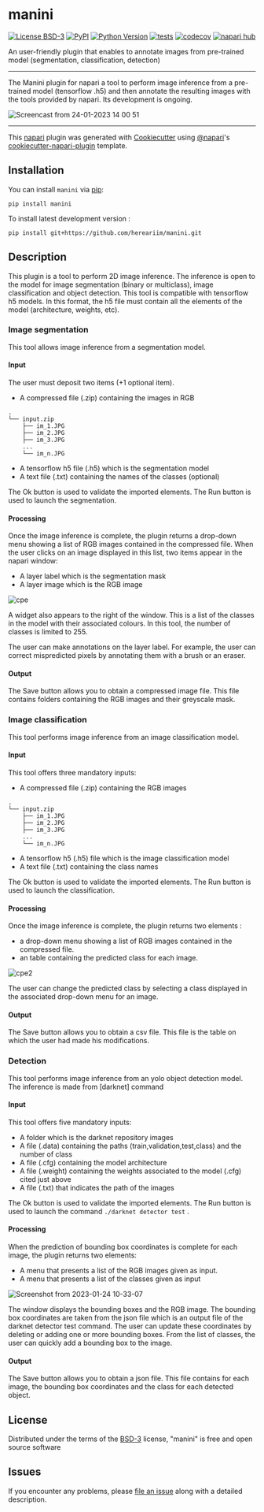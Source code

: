 # manini

[![License BSD-3](https://img.shields.io/pypi/l/manini.svg?color=green)](https://github.com/hereariim/manini/raw/main/LICENSE)
[![PyPI](https://img.shields.io/pypi/v/manini.svg?color=green)](https://pypi.org/project/manini)
[![Python Version](https://img.shields.io/pypi/pyversions/manini.svg?color=green)](https://python.org)
[![tests](https://github.com/hereariim/manini/workflows/tests/badge.svg)](https://github.com/hereariim/manini/actions)
[![codecov](https://codecov.io/gh/hereariim/manini/branch/main/graph/badge.svg)](https://codecov.io/gh/hereariim/manini)
[![napari hub](https://img.shields.io/endpoint?url=https://api.napari-hub.org/shields/manini)](https://napari-hub.org/plugins/manini)

An user-friendly plugin that enables to annotate images from pre-trained model (segmentation, classification, detection)

----------------------------------

The Manini plugin for napari a tool to perform image inference from a pre-trained model (tensorflow .h5) and then annotate the resulting images with the tools provided by napari. Its development is ongoing.

![Screencast from 24-01-2023 14 00 51](https://user-images.githubusercontent.com/93375163/214298805-8405a923-5952-458c-8542-7c78887479ab.gif)

----------------------------------

This [napari] plugin was generated with [Cookiecutter] using [@napari]'s [cookiecutter-napari-plugin] template.

<!--
Don't miss the full getting started guide to set up your new package:
https://github.com/napari/cookiecutter-napari-plugin#getting-started

and review the napari docs for plugin developers:
https://napari.org/stable/plugins/index.html!

-->

## Installation

You can install `manini` via [pip]:

    pip install manini

To install latest development version :

    pip install git+https://github.com/hereariim/manini.git


## Description

This plugin is a tool to perform 2D image inference. The inference is open to the model for image segmentation (binary or multiclass), image classification and object detection.
This tool is compatible with tensorflow h5 models. In this format, the h5 file must contain all the elements of the model (architecture, weights, etc).

### Image segmentation

This tool allows image inference from a segmentation model.

#### Input

The user must deposit two items (+1 optional item).

- A compressed file (.zip) containing the images in RGB

```
.
└── input.zip
    ├── im_1.JPG
    ├── im_2.JPG 
    ├── im_3.JPG
    ...
    └── im_n.JPG
```

- A tensorflow h5 file (.h5) which is the segmentation model
- A text file (.txt) containing the names of the classes (optional)

The Ok button is used to validate the imported elements. The Run button is used to launch the segmentation.

#### Processing

Once the image inference is complete, the plugin returns a drop-down menu showing a list of RGB images contained in the compressed file. When the user clicks on an image displayed in this list, two items appear in the napari window:

- A layer label which is the segmentation mask
- A layer image which is the RGB image

![cpe](https://user-images.githubusercontent.com/93375163/214246685-e86a9f62-bb27-44b5-92eb-86ef5aa2c663.png)

A widget also appears to the right of the window. This is a list of the classes in the model with their associated colours. In this tool, the number of classes is limited to 255.

The user can make annotations on the layer label. For example, the user can correct mispredicted pixels by annotating them with a brush or an eraser.

#### Output

The Save button allows you to obtain a compressed image file. This file contains folders containing the RGB images and their greyscale mask.

### Image classification

This tool performs image inference from an image classification model.

#### Input

This tool offers three mandatory inputs:

- A compressed file (.zip) containing the RGB images

```
.
└── input.zip
    ├── im_1.JPG
    ├── im_2.JPG 
    ├── im_3.JPG
    ...
    └── im_n.JPG
```

- A tensorflow h5 (.h5) file which is the image classification model
- A text file (.txt) containing the class names

The Ok button is used to validate the imported elements. The Run button is used to launch the classification.

#### Processing

Once the image inference is complete, the plugin returns two elements :

- a drop-down menu showing a list of RGB images contained in the compressed file.
- an table containing the predicted class for each image.

![cpe2](https://user-images.githubusercontent.com/93375163/214252875-c8e59773-4c3d-4582-b8db-67c59ab01975.png)

The user can change the predicted class by selecting a class displayed in the associated drop-down menu for an image.

#### Output

The Save button allows you to obtain a csv file. This file is the table on which the user had made his modifications.

### Detection

This tool performs image inference from an yolo object detection model. The inference is made from [darknet] command

#### Input

This tool offers five mandatory inputs:

- A folder which is the darknet repository images
- A file (.data) containing the paths (train,validation,test,class) and the number of class
- A file (.cfg) containing the model architecture
- A file (.weight) containing the weights associated to the model (.cfg) cited just above
- A file (.txt) that indicates the path of the images

The Ok button is used to validate the imported elements. The Run button is used to launch the command `./darknet detector test` .

#### Processing

When the prediction of bounding box coordinates is complete for each image, the plugin returns two elements:

- A menu that presents a list of the RGB images given as input.
- A menu that presents a list of the classes given as input

![Screenshot from 2023-01-24 10-33-07](https://user-images.githubusercontent.com/93375163/214257222-945ed096-49dd-4b91-aa2a-df4c43a30372.png)

The window displays the bounding boxes and the RGB image. The bounding box coordinates are taken from the json file which is an output file of the darknet detector test command. The user can update these coordinates by deleting or adding one or more bounding boxes. From the list of classes, the user can quickly add a bounding box to the image.

#### Output

The Save button allows you to obtain a json file. This file contains for each image, the bounding box coordinates and the class for each detected object.

## License

Distributed under the terms of the [BSD-3] license,
"manini" is free and open source software

## Issues

If you encounter any problems, please [file an issue] along with a detailed description.

[napari]: https://github.com/napari/napari
[Cookiecutter]: https://github.com/audreyr/cookiecutter
[@napari]: https://github.com/napari
[MIT]: http://opensource.org/licenses/MIT
[BSD-3]: http://opensource.org/licenses/BSD-3-Clause
[GNU GPL v3.0]: http://www.gnu.org/licenses/gpl-3.0.txt
[GNU LGPL v3.0]: http://www.gnu.org/licenses/lgpl-3.0.txt
[Apache Software License 2.0]: http://www.apache.org/licenses/LICENSE-2.0
[Mozilla Public License 2.0]: https://www.mozilla.org/media/MPL/2.0/index.txt
[cookiecutter-napari-plugin]: https://github.com/napari/cookiecutter-napari-plugin

[file an issue]: https://github.com/hereariim/manini/issues

[napari]: https://github.com/napari/napari
[tox]: https://tox.readthedocs.io/en/latest/
[pip]: https://pypi.org/project/pip/
[PyPI]: https://pypi.org/
